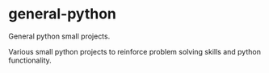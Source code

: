 # general-python
General python small projects.

Various small python projects to reinforce problem solving skills and python functionality.
